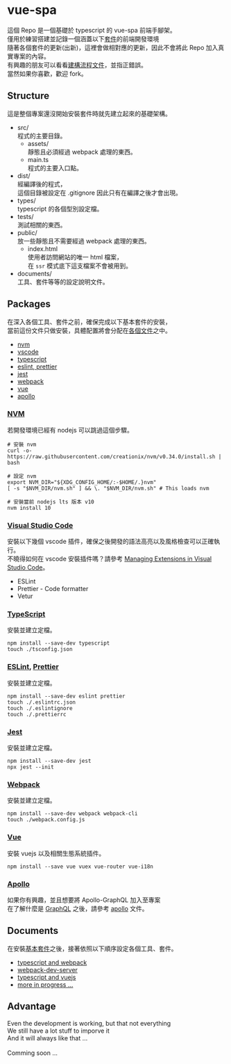 # vue-spa
這個 Repo 是一個基礎於 typescript 的 vue-spa 前端手腳架。  
僅用於練習搭建並記錄一個涵蓋以下[套件](##Packages)的前端開發環境  
隨著各個套件的更新(出新)，這裡會做相對應的更新，因此不會將此 Repo 加入真實專案的內容。  
有興趣的朋友可以看看[建構流程文件](##Documents)，並指正錯誤。  
當然如果你喜歡，歡迎 fork。  

## Structure
這是整個專案還沒開始安裝套件時就先建立起來的基礎架構。

- src/  
    程式的主要目錄。  
    - assets/  
        靜態且必須經過 webpack 處理的東西。
    - main.ts  
        程式的主要入口點。
- dist/  
    經編譯後的程式，  
    這個目錄被設定在 .gitignore 因此只有在編譯之後才會出現。
- types/  
    typescript 的各個型別設定檔。
- tests/  
    測試相關的東西。
- public/  
    放一些靜態且不需要經過 webpack 處理的東西。  
    - index.html  
        使用者訪問網站的唯一 html 檔案，  
        在 `ssr` 模式底下這支檔案不會被用到。
- documents/  
    工具、套件等等的設定說明文件。

## Packages
在深入各個工具、套件之前，確保完成以下基本套件的安裝，  
當前這份文件只做安裝，具體配置將會分配在[各個文件](##Documents)之中。
- [nvm](##NVM)
- [vscode](###vscode)
- [typescript](###typescript)
- [eslint, prettier](###eslint-prettier)
- [jest](###jest)
- [webpack](###webpack)
- [vue](###vuejs)
- [apollo](###apollo)

### [NVM](https://github.com/creationix/nvm)
若開發環境已經有 nodejs 可以跳過這個步驟。
```shell
# 安裝 nvm
curl -o- https://raw.githubusercontent.com/creationix/nvm/v0.34.0/install.sh | bash

# 設定 nvm
export NVM_DIR="${XDG_CONFIG_HOME/:-$HOME/.}nvm"
[ -s "$NVM_DIR/nvm.sh" ] && \. "$NVM_DIR/nvm.sh" # This loads nvm

# 安裝當前 nodejs lts 版本 v10
nvm install 10
```

### [Visual Studio Code](https://code.visualstudio.com/)
安裝以下幾個 vscode 插件，確保之後開發的語法高亮以及風格檢查可以正確執行。  
不曉得如何在 vscode 安裝插件嗎？請參考 [Managing Extensions in Visual Studio Code](https://code.visualstudio.com/docs/editor/extension-gallery)。
- ESLint
- Prettier - Code formatter
- Vetur

### [TypeScript](https://www.typescriptlang.org/)
安裝並建立定檔。
```shell
npm install --save-dev typescript
touch ./tsconfig.json
```

### [ESLint](https://eslint.org/), [Prettier](https://prettier.io/)
安裝並建立定檔。
```shell
npm install --save-dev eslint prettier
touch ./.eslintrc.json
touch ./.eslintignore
touch ./.prettierrc
```

### [Jest](https://jestjs.io/)
安裝並建立定檔。
```shell
npm install --save-dev jest
npx jest --init
```

### [Webpack](https://webpack.js.org/)
安裝並建立定檔。
```shell
npm install --save-dev webpack webpack-cli
touch ./webpack.config.js
```

### [Vue](https://vuejs.org/)
安裝 vuejs 以及相關生態系統插件。
```
npm install --save vue vuex vue-router vue-i18n
```

### [Apollo](https://www.apollographql.com/)
如果你有興趣，並且想要將 Apollo-GraphQL 加入至專案  
在了解什麼是 [GraphQL](https://graphql.org/) 之後，請參考 [apollo](#) 文件。  

## Documents
在安裝[基本套件](##Packages)之後，接著依照以下順序設定各個工具、套件。
- [typescript and webpack](https://github.com/cian6390/vue-spa/blob/master/documents/typescript-webpack.md)
- [webpack-dev-server](https://github.com/cian6390/vue-spa/blob/master/documents/webpack-dev-server.md)
- [typescript and vuejs](https://github.com/cian6390/vue-spa/blob/master/documents/typescript-and-vuejs.md)
- [more in progress ... ](#)

## Advantage
Even the development is working, but that not everything  
We still have a lot stuff to imporve it  
And it will always like that ...  
<br>
Comming soon ...

